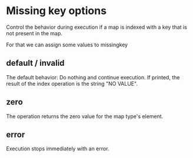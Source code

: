 # Missing key options

Control the behavior during execution if a map is indexed with a key that is not present in the map.

For that we can assign some values to missingkey

## default / invalid

The default behavior: Do nothing and continue execution.
If printed, the result of the index operation is the string  "NO VALUE".

## zero

 The operation returns the zero value for the map type's element.

## error

 Execution stops immediately with an error.
